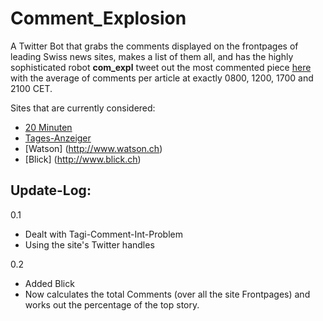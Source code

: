 # Comment_Explosion

A Twitter Bot that grabs the comments displayed on the frontpages of leading Swiss news sites, makes a list of them all, and has the highly sophisticated robot **com_expl** tweet out the most commented piece [here](https://twitter.com/com_expl) with the average of comments per article at exactly 0800, 1200, 1700 and 2100 CET.

Sites that are currently considered:

* [20 Minuten](http://www.20min.ch)
* [Tages-Anzeiger](http://www.tagesanzeiger.ch)
* [Watson] (http://www.watson.ch)
* [Blick] (http://www.blick.ch)

## Update-Log:

0.1
* Dealt with Tagi-Comment-Int-Problem
* Using the site's Twitter handles

0.2
* Added Blick
* Now calculates the total Comments (over all the site Frontpages) and works out the percentage of the top story.

